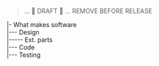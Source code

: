 > ... 🚧 DRAFT 🚧    ... REMOVE BEFORE RELEASE 

|- What makes software\
|--- Design\
|----- Ext. parts\
|--- Code\
|--- Testing

